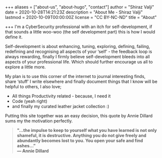+++
aliases = ["about-us", "about-hugo", "contact"]
author = "Shiraz Valji"
date = 2020-10-28T14:21:23Z
description = "About Me - Shiraz Valji"
lastmod = 2020-10-09T00:00:00Z
license = "CC BY-NC-ND"
title = "About"

+++
I'm a CyberSecurity professional with an itch for self-development, if that sounds a little woo-woo (the self development part) this is how I would define it.

Self-development is about enhancing, tuning, exploring, defining, failing, redefining and recognising all aspects of your ‘self’ - the feedback loop is always rewarding, finally I firmly believe self-development bleeds into all aspects of your professional life. Which should further encourage us all to explore a little more.

My plan is to use this corner of the internet to journal interesting finds, share ‘stuff’ I write elsewhere and finally document things that I know will be helpful to others, I also love;

* All things Productivity related - because, I need it
* Code (yeah right)
* and finally my curated leather jacket collection :)

Putting this site together was an easy decision, this quote by Annie Dillard sums my the motivation perfectly.

> **"...the impulse to keep to yourself what you have learned is not only shameful, it is destructive. Anything you do not give freely and abundantly becomes lost to you. You open your safe and find ashes...”  
> ― Annie Dillard**